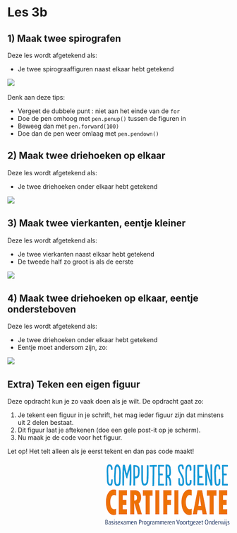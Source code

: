 # Les 3b

## 1\) Maak twee spirografen

Deze les wordt afgetekend als:

* Je twee spirograaffiguren naast elkaar hebt getekend

![](../../.gitbook/assets/image-20190329211324881.png)

Denk aan deze tips:

* Vergeet de dubbele punt : niet aan het einde van de `for`
* Doe de pen omhoog met `pen.penup()` tussen de figuren in
* Beweeg dan met `pen.forward(100)`
* Doe dan de pen weer omlaag met `pen.pendown()`

## 2\) Maak twee driehoeken op elkaar

Deze les wordt afgetekend als:

* Je twee driehoeken onder elkaar hebt getekend

![](../../.gitbook/assets/image-20190329212013611.png)

## 3\) Maak twee vierkanten, eentje kleiner

Deze les wordt afgetekend als:

* Je twee vierkanten naast elkaar hebt getekend
* De tweede half zo groot is als de eerste

![](../../.gitbook/assets/image-20190329212412678.png)

## 4\) Maak twee driehoeken op elkaar, eentje ondersteboven

Deze les wordt afgetekend als:

* Je twee driehoeken onder elkaar hebt getekend
* Eentje moet andersom zijn, zo:

![](../../.gitbook/assets/image-20190329212129413.png)

## Extra\) Teken een eigen figuur

Deze opdracht kun je zo vaak doen als je wilt. De opdracht gaat zo:

1. Je tekent een figuur in je schrift, het mag ieder figuur zijn dat minstens uit 2 delen bestaat.
2. Dit figuur laat je aftekenen \(doe een gele post-it op je scherm\).
3. Nu maak je de code voor het figuur.

Let op! Het telt alleen als je eerst tekent en dan pas code maakt!

<img src="../../img/logoCSCert_10cm.jpg" align="right">